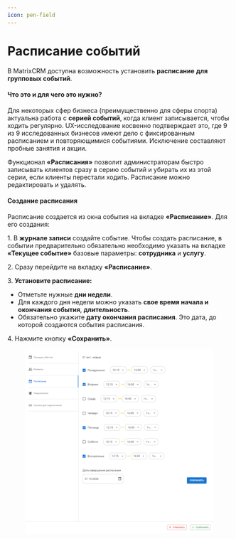 ```yaml
---
icon: pen-field
---
```


# Расписание событий

В MatrixCRM доступна возможность установить **расписание** **для групповых событий**.

#### Что это и для чего это нужно?

Для некоторых сфер бизнеса (преимущественно для сферы спорта) актуальна работа с **серией событий**, когда клиент записывается, чтобы ходить регулярно. UX-исследование косвенно подтверждает это, где 9 из 9 исследованных бизнесов имеют дело с фиксированным расписанием и повторяющимися событиями. Исключение составляют пробные занятия и акции.

Функционал **«Расписания»** позволит администраторам быстро записывать клиентов сразу в серию событий и убирать их из этой серии, если клиенты перестали ходить. Расписание можно редактировать и удалять.

#### Создание расписания 

Расписание создается из окна события на вкладке **«Расписание»**. Для его создания:

1\. В **журнале записи** создайте событие. Чтобы создать расписание, в событии предварительно обязательно необходимо указать на вкладке **«Текущее событие»** базовые параметры: **сотрудника** и **услугу**.

2\. Cразу перейдите на вкладку **«Расписание»**.

3\. **Установите расписание:**

* Отметьте нужные **дни недели**.
* Для каждого дня недели можно указать **свое время начала и окончания события**, **длительность**.
* Обязательно укажите **дату окончания расписания**. Это дата, до которой создаются события расписания.

4\. Нажмите кнопку **«Сохранить»**.

<figure><img src="../../../.gitbook/assets/image (103).png" alt=""><figcaption></figcaption></figure>
